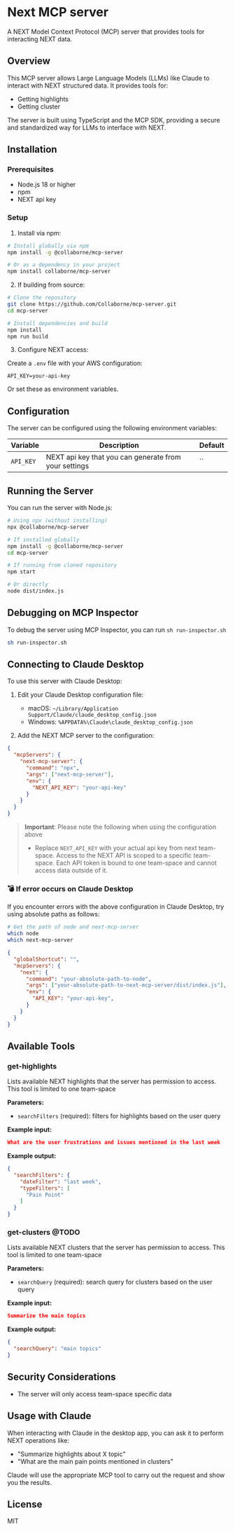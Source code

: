 # Next MCP server

A NEXT Model Context Protocol (MCP) server that provides tools for interacting
NEXT data.

## Overview

This MCP server allows Large Language Models (LLMs) like Claude to interact with
NEXT structured data. It provides tools for:

- Getting highlights
- Getting cluster

The server is built using TypeScript and the MCP SDK, providing a secure and standardized way for LLMs to interface with NEXT.

## Installation

### Prerequisites

- Node.js 18 or higher
- npm
- NEXT api key

### Setup

1. Install via npm:

```bash
# Install globally via npm
npm install -g @collaborne/mcp-server

# Or as a dependency in your project
npm install collaborne/mcp-server
```

2. If building from source:

```bash
# Clone the repository
git clone https://github.com/Collaborne/mcp-server.git
cd mcp-server

# Install dependencies and build
npm install
npm run build
```

3. Configure NEXT access:

Create a `.env` file with your AWS configuration:

```
API_KEY=your-api-key
```

Or set these as environment variables.

## Configuration

The server can be configured using the following environment variables:

| Variable                | Description                                           | Default  |
| ----------------------- | -------------------------------------------------     | -------- |
| `API_KEY`               | NEXT api key that you can generate from your settings | ``       |

## Running the Server

You can run the server with Node.js:

```bash
# Using npx (without installing)
npx @collaborne/mcp-server

# If installed globally
npm install -g @collaborne/mcp-server
cd mcp-server

# If running from cloned repository
npm start

# Or directly
node dist/index.js
```

## Debugging on MCP Inspector

To debug the server using MCP Inspector, you can run `sh run-inspector.sh`

```bash
sh run-inspector.sh
```

## Connecting to Claude Desktop

To use this server with Claude Desktop:

1. Edit your Claude Desktop configuration file:

   - macOS: `~/Library/Application Support/Claude/claude_desktop_config.json`
   - Windows: `%APPDATA%\Claude\claude_desktop_config.json`

2. Add the NEXT MCP server to the configuration:

```json
{
  "mcpServers": {
    "next-mcp-server": {
      "command": "npx",
      "args": ["next-mcp-server"],
      "env": {
        "NEXT_API_KEY": "your-api-key"
      }
    }
  }
}
```

> **Important**: Please note the following when using the configuration above
>
> - Replace `NEXT_API_KEY` with your actual api key from next team-space. Access to the NEXT API is scoped to a specific team-space. Each API token is bound to one team-space and cannot access data outside of it.

### 💣 If error occurs on Claude Desktop

If you encounter errors with the above configuration in Claude Desktop, try using absolute paths as follows:

```bash
# Get the path of node and next-mcp-server
which node
which next-mcp-server
```

```json
{
  "globalShortcut": "",
  "mcpServers": {
    "next": {
      "command": "your-absolute-path-to-node",
      "args": ["your-absolute-path-to-next-mcp-server/dist/index.js"],
      "env": {
        "API_KEY": "your-api-key",
      }
    }
  }
}
```

## Available Tools

### get-highlights

Lists available NEXT highlights that the server has permission to access. This
tool is limited to one team-space

**Parameters:**

- `searchFilters` (required): filters for highlights based on the user query

**Example input:**

```json
What are the user frustrations and issues mentioned in the last week 
```

**Example output:**

```json
{
  "searchFilters": {
    "dateFilter": "last week",
    "typeFilters": [
      "Pain Point"
    ]
  }
}
```

### get-clusters @TODO

Lists available NEXT clusters that the server has permission to access. This
tool is limited to one team-space

**Parameters:**

- `searchQuery` (required): search query for clusters based on the user query

**Example input:**

```json
Summarize the main topics 
```

**Example output:**

```json
{
  "searchQuery": "main topics"
}
```

## Security Considerations

- The server will only access team-space specific data

## Usage with Claude

When interacting with Claude in the desktop app, you can ask it to perform NEXT operations like:

- "Summarize highlights about X topic"
- "What are the main pain points mentioned in clusters"

Claude will use the appropriate MCP tool to carry out the request and show you the results.

## License

MIT
